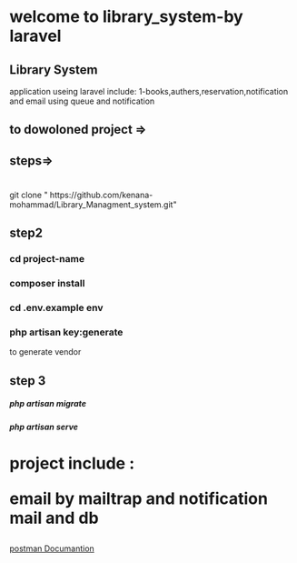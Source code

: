 <p align="center"><h1 style="color:'red' "> welcome to library_system-by laravel</h1></p>



## Library System

  application useing laravel include:
  1-books,authers,reservation,notification and email using queue and notification 
## to dowoloned project => 
## steps=>
#
<p> git clone " https://github.com/kenana-mohammad/Library_Managment_system.git"
 </p>

## step2
<h3>
    cd project-name
</h3>
<h3>
composer install</h3>
<h3>
    cd .env.example env</h3>
    
   <h3>  php artisan key:generate </h3>
    to generate vendor

## step 3
 <h5> php artisan migrate <h5>
<h5> php artisan serve <h5>
<h1>
    project include :<br><p> email by mailtrap 
    and notification mail and db </p> 
</h1>


<a href="https://documenter.getpostman.com/view/30469576/2sA3JNa15x"> postman Documantion</a>


